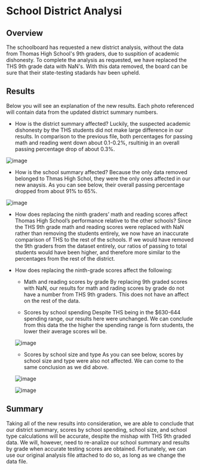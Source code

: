 # School District Analysi

## Overview

The schoolboard has requested a new district analysis, without the data from Thomas High School's 9th graders, due to suspition of academic dishonesty. To complete the analysis as requested, we have replaced the THS 9th grade data with NaN's. With this data removed, the board can be sure that their state-testing stadards hav been upheld.

## Results

Below you will see an explanation of the new results. Each photo referenced will contain data from the updated district summary numbers.

 - How is the district summary affected?
Luckily, the suspected academic dishonesty by the THS students did not make large difference in our results. In comparison to the previous file, both percentages for passing math and reading went down about 0.1-0.2%, rsultinig in an overall passing percentage drop of about 0.3%.

 ![image](https://user-images.githubusercontent.com/90646961/137647899-92926a55-6dec-4b57-bb28-5b77c9cdd350.png)

 - How is the school summary affected?
Because the only data removed belonged to Thmas High Schol, they were the only ones affected in our new anaysis. As you can see below, their overall passing percentage dropped from about 91% to 65%.

![image](https://user-images.githubusercontent.com/90646961/137648568-9b489439-0a53-4c82-92d2-832fe8e837ca.png)

 - How does replacing the ninth graders’ math and reading scores affect Thomas High School’s performance relative to the other schools?
Since the THS 9th grade math and reading scores were replaced with NaN rather than removing the students entirely, we now have an inaccurate comparison of THS to the rest of the schools. If we would have removed the 9th graders from the dataset entirely, our ratios of passing to total students would have been higher, and therefore more similar to the percentages from the rest of the district.

 - How does replacing the ninth-grade scores affect the following:
 
    - Math and reading scores by grade
    By replacing 9th graded scores with NaN, our results for math and rading scores by grade do not have a number from THS 9th graders. This does not have an affect on the rest     of the data.
    
    - Scores by school spending
    Despite THS being in the $630-644 spending range, our results here were unchanged. We can conclude from this data the the higher the spending range is forn students, the         lower their average scores wil be.
    
    ![image](https://user-images.githubusercontent.com/90646961/137648917-f3de042c-f151-48c0-a915-cf15ac114d4d.png)

    - Scores by school size and type
    As you can see below, scores by school size and type were also not affected. We can come to the same conclusion as we did above.
    
    ![image](https://user-images.githubusercontent.com/90646961/137648958-a6df2cf8-242e-4528-ade2-b0ed6cf68837.png)
    
    ![image](https://user-images.githubusercontent.com/90646961/137648974-6711d8b3-fe37-4e1d-87a1-d9d4951fe7dd.png)


## Summary

Taking all of the new results into consideration, we are able to conclude that our district summary, scores by school spending, school size, and school type calculations will be accurate, despite the mishap with THS 9th graded data. We will, however, need to re-analize our school summary and results by grade when accurate testing scores are obtained. Fortunately, we can use our original analysis file attached to do so, as long as we change the data file. 
